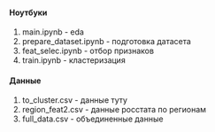 #### Ноутбуки

1. main.ipynb - eda
2. prepare_dataset.ipynb - подготовка датасета
3. feat_selec.ipynb - отбор признаков
4. train.ipynb - кластеризация

#### Данные
1. to_cluster.csv - данные туту
2. region_feat2.csv - данные росстата по регионам
3. full_data.csv - объединенные данные
